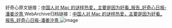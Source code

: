 好奇心原文链接：[中国人对 Mac 的谜样热爱，主要是因为好看_报告_好奇心日报-潘姜汐熹 ](https://www.qdaily.com/articles/10669.html)
WebArchive归档链接：[中国人对 Mac 的谜样热爱，主要是因为好看_报告_好奇心日报-潘姜汐熹 ](http://web.archive.org/web/20190623163131/https://www.qdaily.com/articles/10669.html)
![image](http://ww3.sinaimg.cn/large/007d5XDply1g3wc3twvo0j30u043y4bs)